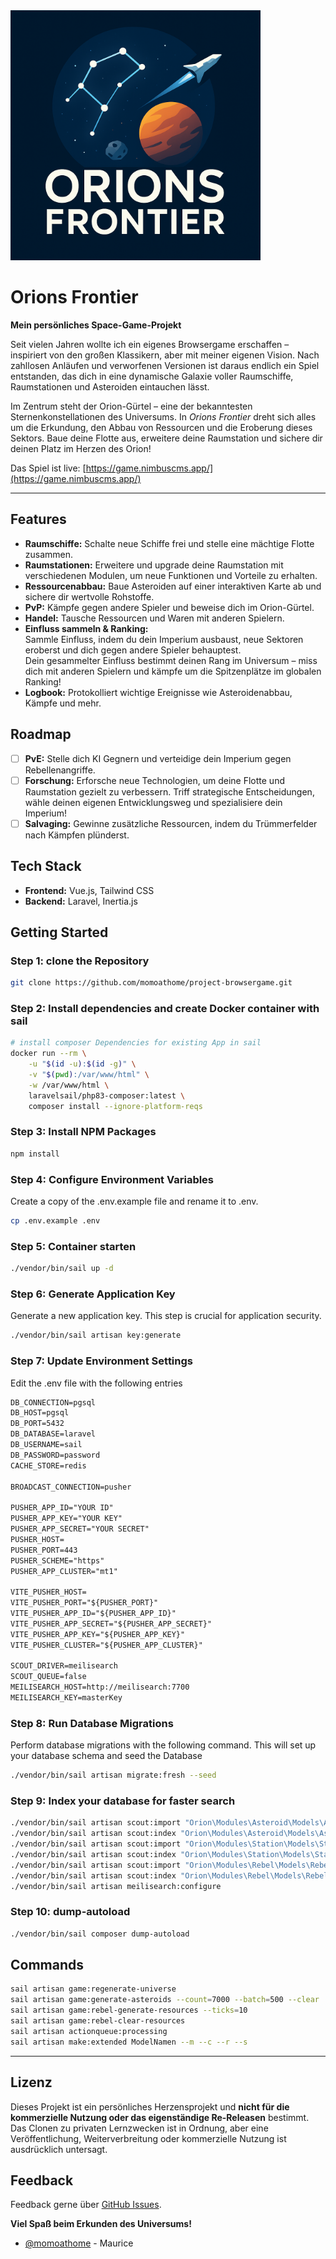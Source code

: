 <img src="orions_frontier.png" alt="Orions Frontier" width="400">

# Orions Frontier

**Mein persönliches Space-Game-Projekt**

Seit vielen Jahren wollte ich ein eigenes Browsergame erschaffen – inspiriert von den großen Klassikern, aber mit meiner eigenen Vision. Nach zahllosen Anläufen und verworfenen Versionen ist daraus endlich ein Spiel entstanden, das dich in eine dynamische Galaxie voller Raumschiffe, Raumstationen und Asteroiden eintauchen lässt.

Im Zentrum steht der Orion-Gürtel – eine der bekanntesten Sternenkonstellationen des Universums. In *Orions Frontier* dreht sich alles um die Erkundung, den Abbau von Ressourcen und die Eroberung dieses Sektors. Baue deine Flotte aus, erweitere deine Raumstation und sichere dir deinen Platz im Herzen des Orion!

Das Spiel ist live: [https://game.nimbuscms.app/](https://game.nimbuscms.app/)

---

## Features

- **Raumschiffe:** Schalte neue Schiffe frei und stelle eine mächtige Flotte zusammen.
- **Raumstationen:** Erweitere und upgrade deine Raumstation mit verschiedenen Modulen, um neue Funktionen und Vorteile zu erhalten.
- **Ressourcenabbau:** Baue Asteroiden auf einer interaktiven Karte ab und sichere dir wertvolle Rohstoffe.
- **PvP:** Kämpfe gegen andere Spieler und beweise dich im Orion-Gürtel.
- **Handel:** Tausche Ressourcen und Waren mit anderen Spielern.
- **Einfluss sammeln & Ranking:**  
  Sammle Einfluss, indem du dein Imperium ausbaust, neue Sektoren eroberst und dich gegen andere Spieler behauptest.  
  Dein gesammelter Einfluss bestimmt deinen Rang im Universum – miss dich mit anderen Spielern und kämpfe um die Spitzenplätze im globalen Ranking!
- **Logbook:** Protokolliert wichtige Ereignisse wie Asteroidenabbau, Kämpfe und mehr.

## Roadmap

- [ ] **PvE:** Stelle dich KI Gegnern und verteidige dein Imperium gegen Rebellenangriffe.
- [ ] **Forschung:** Erforsche neue Technologien, um deine Flotte und Raumstation gezielt zu verbessern. Triff strategische Entscheidungen, wähle deinen eigenen Entwicklungsweg und spezialisiere dein Imperium!
- [ ] **Salvaging:** Gewinne zusätzliche Ressourcen, indem du Trümmerfelder nach Kämpfen plünderst.

## Tech Stack

- **Frontend:** Vue.js, Tailwind CSS
- **Backend:** Laravel, Inertia.js

## Getting Started

### Step 1: clone the Repository

``` bash
git clone https://github.com/momoathome/project-browsergame.git
```

### Step 2: Install dependencies and create Docker container with sail

``` bash
# install composer Dependencies for existing App in sail
docker run --rm \
    -u "$(id -u):$(id -g)" \
    -v "$(pwd):/var/www/html" \
    -w /var/www/html \
    laravelsail/php83-composer:latest \
    composer install --ignore-platform-reqs
```

### Step 3: Install NPM Packages

``` bash
npm install
```

### Step 4: Configure Environment Variables

Create a copy of the .env.example file and rename it to .env.

``` bash
cp .env.example .env
```

### Step 5: Container starten

``` bash
./vendor/bin/sail up -d
```

### Step 6: Generate Application Key

Generate a new application key. This step is crucial for application security.

``` bash
./vendor/bin/sail artisan key:generate   
```

### Step 7: Update Environment Settings

Edit the .env file with the following entries

``` md
DB_CONNECTION=pgsql
DB_HOST=pgsql
DB_PORT=5432
DB_DATABASE=laravel
DB_USERNAME=sail
DB_PASSWORD=password
CACHE_STORE=redis

BROADCAST_CONNECTION=pusher

PUSHER_APP_ID="YOUR ID"
PUSHER_APP_KEY="YOUR KEY"
PUSHER_APP_SECRET="YOUR SECRET"
PUSHER_HOST=
PUSHER_PORT=443
PUSHER_SCHEME="https"
PUSHER_APP_CLUSTER="mt1"

VITE_PUSHER_HOST=
VITE_PUSHER_PORT="${PUSHER_PORT}"
VITE_PUSHER_APP_ID="${PUSHER_APP_ID}"
VITE_PUSHER_APP_SECRET="${PUSHER_APP_SECRET}"
VITE_PUSHER_APP_KEY="${PUSHER_APP_KEY}"
VITE_PUSHER_CLUSTER="${PUSHER_APP_CLUSTER}"

SCOUT_DRIVER=meilisearch
SCOUT_QUEUE=false
MEILISEARCH_HOST=http://meilisearch:7700
MEILISEARCH_KEY=masterKey
```

### Step 8: Run Database Migrations

Perform database migrations with the following command. This will set up your database schema and seed the Database

``` bash
./vendor/bin/sail artisan migrate:fresh --seed
```

### Step 9: Index your database for faster search

``` bash
./vendor/bin/sail artisan scout:import "Orion\Modules\Asteroid\Models\Asteroid"
./vendor/bin/sail artisan scout:index "Orion\Modules\Asteroid\Models\Asteroid"
./vendor/bin/sail artisan scout:import "Orion\Modules\Station\Models\Station"
./vendor/bin/sail artisan scout:index "Orion\Modules\Station\Models\Station"
./vendor/bin/sail artisan scout:import "Orion\Modules\Rebel\Models\Rebel"
./vendor/bin/sail artisan scout:index "Orion\Modules\Rebel\Models\Rebel"
./vendor/bin/sail artisan meilisearch:configure
```

### Step 10: dump-autoload

``` bash
./vendor/bin/sail composer dump-autoload
```

## Commands

``` bash
sail artisan game:regenerate-universe
sail artisan game:generate-asteroids --count=7000 --batch=500 --clear
sail artisan game:rebel-generate-resources --ticks=10
sail artisan game:rebel-clear-resources
sail artisan actionqueue:processing
sail artisan make:extended ModelNamen --m --c --r --s
```

---

## Lizenz

Dieses Projekt ist ein persönliches Herzensprojekt und **nicht für die kommerzielle Nutzung oder das eigenständige Re-Releasen** bestimmt.  
Das Clonen zu privaten Lernzwecken ist in Ordnung, aber eine Veröffentlichung, Weiterverbreitung oder kommerzielle Nutzung ist ausdrücklich untersagt.

## Feedback

Feedback gerne über [GitHub Issues](https://github.com/momoathome/project-browsergame/issues).

**Viel Spaß beim Erkunden des Universums!**

- [@momoathome](https://github.com/momoathome) - Maurice
